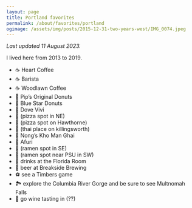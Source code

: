 ```yaml
---
layout: page
title: Portland favorites
permalink: /about/favorites/portland
ogimage: /assets/img/posts/2015-12-31-two-years-west/IMG_0074.jpeg
---
```

_Last updated 11 August 2023._

I lived here from 2013 to 2019.

- ☕️ Heart Coffee
- ☕️ Barista
- ☕️ Woodlawn Coffee
- 🍩 Pip’s Original Donuts
- 🍩 Blue Star Donuts
- 🍕 Dove Vivi
- 🍕 (pizza spot in NE)
- 🍕 (pizza spot on Hawthorne)
- 🐓 (thai place on killingsworth)
- 🐓 Nong’s Kho Man Ghai
- 🍜 Afuri
- 🍜 (ramen spot in SE)
- 🍜 (ramen spot near PSU in SW)
- 🍻 drinks at the Florida Room
- 🍻 beer at Breakside Brewing
- ⚽️ see a Timbers game
- 🏞️ explore the Columbia River Gorge and be sure to see Multnomah Falls
- 🍷 go wine tasting in (??)